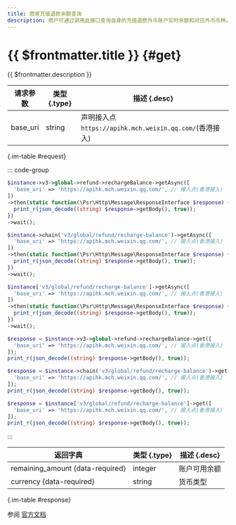 ```yaml
---
title: 商家充值退款余额查询
description: 商户可通过调用此接口查询自身的充值退款外币账户实时余额和对应外币币种。
---
```


# {{ $frontmatter.title }} {#get}

{{ $frontmatter.description }}

| 请求参数 | 类型 {.type} | 描述 {.desc}
| --- | --- | ---
| base_uri | string | 声明接入点`https://apihk.mch.weixin.qq.com/`(香港接入)

{.im-table #request}

::: code-group

```php [异步纯链式]
$instance->v3->global->refund->rechargeBalance->getAsync([
  'base_uri' => 'https://apihk.mch.weixin.qq.com/', // 接入点(香港接入)
])
->then(static function(\Psr\Http\Message\ResponseInterface $response) {
  print_r(json_decode((string) $response->getBody(), true));
})
->wait();
```

```php [异步声明式]
$instance->chain('v3/global/refund/recharge-balance')->getAsync([
  'base_uri' => 'https://apihk.mch.weixin.qq.com/', // 接入点(香港接入)
])
->then(static function(\Psr\Http\Message\ResponseInterface $response) {
  print_r(json_decode((string) $response->getBody(), true));
})
->wait();
```

```php [异步属性式]
$instance['v3/global/refund/recharge-balance']->getAsync([
  'base_uri' => 'https://apihk.mch.weixin.qq.com/', // 接入点(香港接入)
])
->then(static function(\Psr\Http\Message\ResponseInterface $response) {
  print_r(json_decode((string) $response->getBody(), true));
})
->wait();
```

```php [同步纯链式]
$response = $instance->v3->global->refund->rechargeBalance->get([
  'base_uri' => 'https://apihk.mch.weixin.qq.com/', // 接入点(香港接入)
]);
print_r(json_decode((string) $response->getBody(), true));
```

```php [同步声明式]
$response = $instance->chain('v3/global/refund/recharge-balance')->get([
  'base_uri' => 'https://apihk.mch.weixin.qq.com/', // 接入点(香港接入)
]);
print_r(json_decode((string) $response->getBody(), true));
```

```php [同步属性式]
$response = $instance['v3/global/refund/recharge-balance']->get([
  'base_uri' => 'https://apihk.mch.weixin.qq.com/', // 接入点(香港接入)
]);
print_r(json_decode((string) $response->getBody(), true));
```

:::

| 返回字典 | 类型 {.type} | 描述 {.desc}
| --- | --- | ---
| remaining_amount {data-required} | integer | 账户可用余额
| currency {data-required} | string | 货币类型

{.im-table #response}

参阅 [官方文档](https://pay.weixin.qq.com/doc/global/v3/zh/4013068962)
